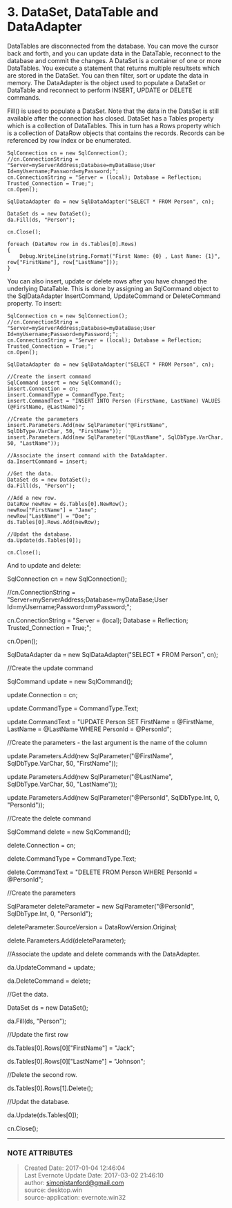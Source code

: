 # 3\. DataSet, DataTable and DataAdapter

DataTables are disconnected from the database. You can move the cursor back
and forth, and you can update data in the DataTable, reconnect to the database
and commit the changes. A DataSet is a container of one or more DataTables.
You execute a statement that returns multiple resultsets which are stored in
the DataSet. You can then filter, sort or update the data in memory. The
DataAdapter is the object used to populate a DataSet or DataTable and
reconnect to perform INSERT, UPDATE or DELETE commands.

  

Fill() is used to populate a DataSet. Note that the data in the DataSet is
still available after the connection has closed. DataSet has a Tables property
which is a collection of DataTables. This in turn has a Rows property which is
a collection of DataRow objects that contains the records. Records can be
referenced by row index or be enumerated.

    SqlConnection cn = new SqlConnection();
    //cn.ConnectionString = "Server=myServerAddress;Database=myDataBase;User Id=myUsername;Password=myPassword;";
    cn.ConnectionString = "Server = (local); Database = Reflection; Trusted_Connection = True;";
    cn.Open();
    
    SqlDataAdapter da = new SqlDataAdapter("SELECT * FROM Person", cn);
    
    DataSet ds = new DataSet();
    da.Fill(ds, "Person");
    
    cn.Close();
    
    foreach (DataRow row in ds.Tables[0].Rows)
    {
        Debug.WriteLine(string.Format("First Name: {0} , Last Name: {1}", row["FirstName"], row["LastName"]));
    }

You can also insert, update or delete rows after you have changed the
underlying DataTable. This is done by assigning an SqlCommand object to the
SqlDataAdapter InsertCommand, UpdateCommand or DeleteCommand property. To insert:

    SqlConnection cn = new SqlConnection();
    //cn.ConnectionString = "Server=myServerAddress;Database=myDataBase;User Id=myUsername;Password=myPassword;";
    cn.ConnectionString = "Server = (local); Database = Reflection; Trusted_Connection = True;";
    cn.Open();
    
    SqlDataAdapter da = new SqlDataAdapter("SELECT * FROM Person", cn);
    
    //Create the insert command
    SqlCommand insert = new SqlCommand();
    insert.Connection = cn;
    insert.CommandType = CommandType.Text;
    insert.CommandText = "INSERT INTO Person (FirstName, LastName) VALUES (@FirstName, @LastName)";
    
    //Create the parameters
    insert.Parameters.Add(new SqlParameter("@FirstName", SqlDbType.VarChar, 50, "FirstName"));
    insert.Parameters.Add(new SqlParameter("@LastName", SqlDbType.VarChar, 50, "LastName"));
    
    //Associate the insert command with the DataAdapter.
    da.InsertCommand = insert;
    
    //Get the data.
    DataSet ds = new DataSet();
    da.Fill(ds, "Person");
    
    //Add a new row.
    DataRow newRow = ds.Tables[0].NewRow();
    newRow["FirstName"] = "Jane";
    newRow["LastName"] = "Doe";
    ds.Tables[0].Rows.Add(newRow);
    
    //Updat the database.
    da.Update(ds.Tables[0]);
    
    cn.Close();

And to update and delete:

  

SqlConnection cn = new SqlConnection();

//cn.ConnectionString = "Server=myServerAddress;Database=myDataBase;User
Id=myUsername;Password=myPassword;";

cn.ConnectionString = "Server = (local); Database = Reflection;
Trusted_Connection = True;";

cn.Open();

  

SqlDataAdapter da = new SqlDataAdapter("SELECT * FROM Person", cn);

  

//Create the update command

SqlCommand update = new SqlCommand();

update.Connection = cn;

update.CommandType = CommandType.Text;

update.CommandText = "UPDATE Person SET FirstName = @FirstName, LastName =
@LastName WHERE PersonId = @PersonId";

  

//Create the parameters - the last argument is the name of the column

update.Parameters.Add(new SqlParameter("@FirstName", SqlDbType.VarChar, 50,
"FirstName"));

update.Parameters.Add(new SqlParameter("@LastName", SqlDbType.VarChar, 50,
"LastName"));

update.Parameters.Add(new SqlParameter("@PersonId", SqlDbType.Int, 0,
"PersonId"));

  

//Create the delete command

SqlCommand delete = new SqlCommand();

delete.Connection = cn;

delete.CommandType = CommandType.Text;

delete.CommandText = "DELETE FROM Person WHERE PersonId = @PersonId";

  

//Create the parameters

SqlParameter deleteParameter = new SqlParameter("@PersonId", SqlDbType.Int, 0,
"PersonId");

deleteParameter.SourceVersion = DataRowVersion.Original;

delete.Parameters.Add(deleteParameter);

  

//Associate the update and delete commands with the DataAdapter.

da.UpdateCommand = update;

da.DeleteCommand = delete;

  

//Get the data.

DataSet ds = new DataSet();

da.Fill(ds, "Person");

  

//Update the first row

ds.Tables[0].Rows[0]["FirstName"] = "Jack";

ds.Tables[0].Rows[0]["LastName"] = "Johnson";

  

//Delete the second row.

ds.Tables[0].Rows[1].Delete();

  

//Updat the database.

da.Update(ds.Tables[0]);

  

cn.Close();

  


---
### NOTE ATTRIBUTES
>Created Date: 2017-01-04 12:46:04  
>Last Evernote Update Date: 2017-03-02 21:46:10  
>author: simonjstanford@gmail.com  
>source: desktop.win  
>source-application: evernote.win32  

<!--stackedit_data:
eyJoaXN0b3J5IjpbMTI3NjQ0MTgyMiwxMTAwNTY0NjE4XX0=
-->